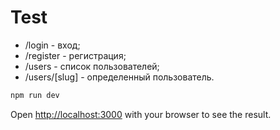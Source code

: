 # Test

- /login - вход;
- /register - регистрация;
- /users - список пользователей;
- /users/[slug] - определенный пользователь.

```bash
npm run dev
```

Open [http://localhost:3000](http://localhost:3000) with your browser to see the result.
